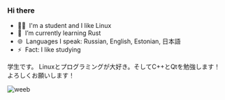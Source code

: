 ### Hi there

- 🧑‍🦲 &nbsp;I'm a student and I like Linux
- 🌱 &nbsp;I’m currently learning Rust
- 🌐 &nbsp;Languages I speak: Russian, English, Estonian, 日本語
- ⚡ &nbsp;Fact: I like studying

学生です。
Linuxとプログラミングが大好き。そしてC++とQtを勉強します！
よろしくお願いします！

![weeb](https://c.tenor.com/BJ-9w-MUVCMAAAAC/tis100-sad.gif)


